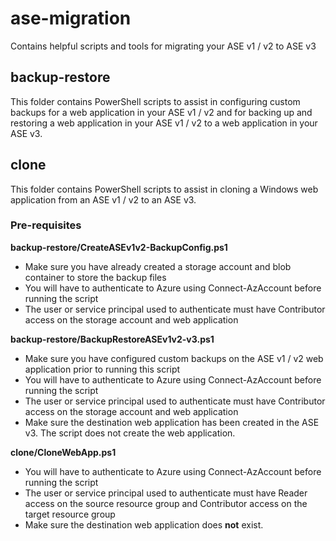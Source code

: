# ase-migration
Contains helpful scripts and tools for migrating your ASE v1 / v2 to ASE v3

## backup-restore
This folder contains PowerShell scripts to assist in configuring custom backups for a web application in your ASE v1 / v2 and for backing up and restoring a web application in your ASE v1 / v2 to a web application in your ASE v3.

## clone
This folder contains PowerShell scripts to assist in cloning a Windows web application from an ASE v1 / v2 to an ASE v3.

### Pre-requisites
**backup-restore/CreateASEv1v2-BackupConfig.ps1**
- Make sure you have already created a storage account and blob container to store the backup files
- You will have to authenticate to Azure using Connect-AzAccount before running the script
- The user or service principal used to authenticate must have Contributor access on the storage account and web application

**backup-restore/BackupRestoreASEv1v2-v3.ps1**
- Make sure you have configured custom backups on the ASE v1 / v2 web application prior to running this script
- You will have to authenticate to Azure using Connect-AzAccount before running the script
- The user or service principal used to authenticate must have Contributor access on the storage account and web application
- Make sure the destination web application has been created in the ASE v3. The script does not create the web application.

**clone/CloneWebApp.ps1**
- You will have to authenticate to Azure using Connect-AzAccount before running the script
- The user or service principal used to authenticate must have Reader access on the source resource group and Contributor access on the target resource group
- Make sure the destination web application does **not** exist.